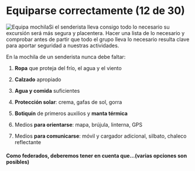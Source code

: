 # Equiparse correctamente (12 de 30)

![Equipa mochila](./gps_files/EQUIPA_TU_MOCHILA.jpg)Si el senderista lleva consigo todo lo necesario su excursión será más segura y placentera. Hacer una lista de lo necesario y comprobar antes de partir que todo el grupo lleva lo necesario resulta clave para aportar seguridad a nuestras actividades.

En la mochila de un senderista nunca debe faltar:

1.  **Ropa** que proteja del frío, el agua y el viento
2.  **Calzado** apropiado
3.  **Agua y comida** suficientes
4.  **Protección solar**: crema, gafas de sol, gorra
5.  **Botiquín** de primeros auxilios y **manta térmica**  
    
6.  Medios **para orientarse**: mapa, brújula, linterna, GPS
7.  Medios **para comunicarse**: móvil y cargador adicional, silbato, chaleco reflectante

#### Como **federados**, deberemos tener en cuenta que...(varias opciones son posibles)